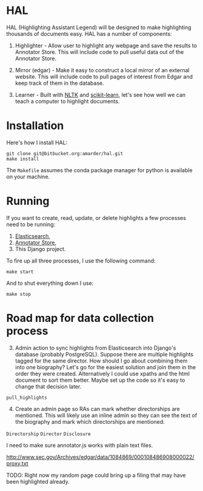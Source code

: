 # HAL

HAL (Highlighting Assistant Legend) will be designed to make highlighting thousands of documents easy. HAL has a number of components:

1. Highlighter - Allow user to highlight any webpage and save the results to Annotator Store. This will include code to pull useful data out of the Annotator Store.

2. Mirror (edgar) - Make it easy to construct a local mirror of an external website. This will include code to pull pages of interest from Edgar and keep track of them in the database.

3. Learner - Built with [NLTK](http://www.nltk.org/) and [scikit-learn](http://scikit-learn.org/stable/), let's see how well we can teach a computer to highlight documents.

# Installation

Here's how I install HAL:

    git clone git@bitbucket.org:amarder/hal.git
    make install

The `Makefile` assumes the conda package manager for python is available on your machine.

# Running

If you want to create, read, update, or delete highlights a few processes need to be running:

1. [Elasticsearch](http://www.elasticsearch.org/),
2. [Annotator Store](https://github.com/openannotation/annotator-store),
3. This Django project.

To fire up all three processes, I use the following command:

    make start

And to shut everything down I use:

    make stop

# Road map for data collection process

3. Admin action to sync highlights from Elasticsearch into Django's database (probably PostgreSQL). Suppose there are multiple highlights tagged for the same director. How should I go about combining them into one biography? Let's go for the easiest solution and join them in the order they were created. Alternatively I could use xpaths and the html document to sort them better. Maybe set up the code so it's easy to change that decision later.

`pull_highlights`

4. Create an admin page so RAs can mark whether directorships are mentioned. This will likely use an inline admin so they can see the text of the biography and mark which directorships are mentioned.

`Directorship`
`Director`
`Disclosure`


I need to make sure annotator.js works with plain text files.

http://www.sec.gov/Archives/edgar/data/1084869/000108486908000022/proxy.txt

TODO: Right now my random page could bring up a filing that may have been highlighted already.
